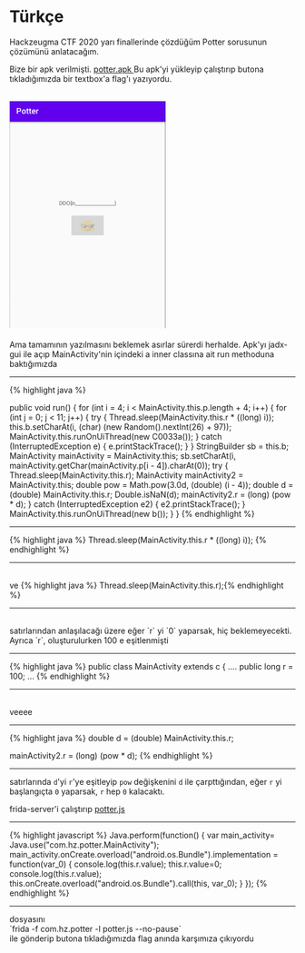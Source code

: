 # Türkçe

Hackzeugma CTF 2020 yarı finallerinde çözdüğüm Potter sorusunun çözümünü anlatacağım.

Bize bir apk verilmişti.
<a href="/assets/files/potter/potter.apk" download="potter.apk">
    potter.apk
</a>
Bu apk'yi yükleyip çalıştırıp butona tıkladığımızda bir textbox'a flag'ı yazıyordu.
<br>
<br>

<img src="/assets/images/potter/1.png"  width="275"  height="400">
<br>
<br>
Ama tamamının yazılmasını beklemek asırlar sürerdi herhalde.
Apk'yı jadx-gui ile açıp MainActivity'nin içindeki a inner classına ait run methoduna baktığımızda
<hr>
{% highlight java %}

public void run() {
    for (int i = 4; i < MainActivity.this.p.length + 4; i++) {
        for (int j = 0; j < 11; j++) {
            try {
                Thread.sleep(MainActivity.this.r * ((long) i));
                this.b.setCharAt(i, (char) (new Random().nextInt(26) + 97));
                MainActivity.this.runOnUiThread(new C0033a());
            } catch (InterruptedException e) {
                e.printStackTrace();
            }
        }
        StringBuilder sb = this.b;
        MainActivity mainActivity = MainActivity.this;
        sb.setCharAt(i, mainActivity.getChar(mainActivity.p[i - 4]).charAt(0));
        try {
            Thread.sleep(MainActivity.this.r);
            MainActivity mainActivity2 = MainActivity.this;
            double pow = Math.pow(3.0d, (double) (i - 4));
            double d = (double) MainActivity.this.r;
            Double.isNaN(d);
            mainActivity2.r = (long) (pow * d);
        } catch (InterruptedException e2) {
            e2.printStackTrace();
        }
        MainActivity.this.runOnUiThread(new b());
    }
    }
{% endhighlight %}
<hr>


{% highlight java %}
Thread.sleep(MainActivity.this.r * ((long) i));
{% endhighlight %}
<hr>
<br>
ve
{% highlight java %}
Thread.sleep(MainActivity.this.r);{% endhighlight %}
<hr>
<br>
satırlarından anlaşılacağı üzere
eğer `r` yi `0` yaparsak, hiç beklemeyecekti.
Ayrıca `r`, oluşturulurken 100 e eşitlenmişti

<hr>
{% highlight java %}
public class MainActivity extends c {
    ....
    public long r = 100;
    ...
{% endhighlight %}
<hr>
<br>veeee
<hr>
{% highlight java %}
double d = (double) MainActivity.this.r;

mainActivity2.r = (long) (pow * d);
{% endhighlight %}
<hr>

satırlarında `d`'yi `r`'ye eşitleyip `pow` değişkenini `d` ile çarpttığından, eğer `r` yi başlangıçta `0` yaparsak,  `r` hep `0` kalacaktı.

frida-server'i çalıştırıp
<a href="/assets/files/potter/potter.js" download="potter.js">
    potter.js
</a>
<hr>
{% highlight javascript %}
Java.perform(function() {
	var main_activity= Java.use("com.hz.potter.MainActivity");
	main_activity.onCreate.overload("android.os.Bundle").implementation = function(var_0) {
        console.log(this.r.value);
        this.r.value=0;
        console.log(this.r.value);
        this.onCreate.overload("android.os.Bundle").call(this, var_0);
	}
});
{% endhighlight %}
<hr>
dosyasını <br>
`frida  -f com.hz.potter -l potter.js --no-pause` <br> ile gönderip butona tıkladığımızda flag anında karşımıza çıkıyordu




